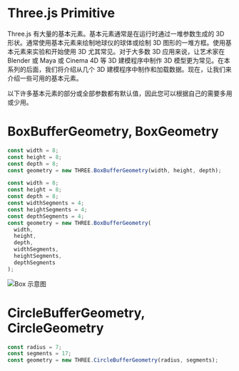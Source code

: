 # Three.js Primitive

Three.js 有大量的基本元素。基本元素通常是在运行时通过一堆参数生成的 3D 形状。通常使用基本元素来绘制地球仪的球体或绘制 3D 图形的一堆方框。使用基本元素来实验和开始使用 3D 尤其常见。对于大多数 3D 应用来说，让艺术家在 Blender 或 Maya 或 Cinema 4D 等 3D 建模程序中制作 3D 模型更为常见。在本系列的后面，我们将介绍从几个 3D 建模程序中制作和加载数据。现在，让我们来介绍一些可用的基本元素。

以下许多基本元素的部分或全部参数都有默认值，因此您可以根据自己的需要多用或少用。

# BoxBufferGeometry, BoxGeometry

```js
const width = 8;
const height = 8;
const depth = 8;
const geometry = new THREE.BoxBufferGeometry(width, height, depth);

const width = 8;
const height = 8;
const depth = 8;
const widthSegments = 4;
const heightSegments = 4;
const depthSegments = 4;
const geometry = new THREE.BoxBufferGeometry(
  width,
  height,
  depth,
  widthSegments,
  heightSegments,
  depthSegments
);
```

![Box 示意图](https://s1.ax1x.com/2020/10/30/BtihrQ.png)

# CircleBufferGeometry, CircleGeometry

```js
const radius = 7;
const segments = 17;
const geometry = new THREE.CircleBufferGeometry(radius, segments);
```
